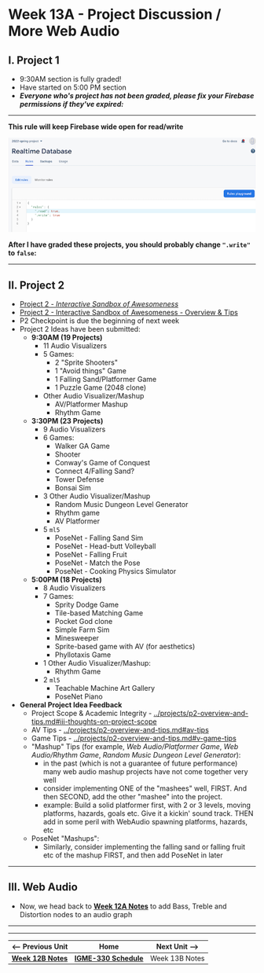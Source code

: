 # Week 13A - Project Discussion / More Web Audio

## I. Project 1
- 9:30AM section is fully graded!
- Have started on 5:00 PM section
- ***Everyone who's project has not been graded, please fix your Firebase permissions if they've expired:***

<hr>

**This rule will keep Firebase wide open for read/write**

![screenshot](_images/firebase-1.png)

**After I have graded these projects, you should probably change `".write"` to `false`:**

<hr>

## II. Project 2
- [Project 2 - *Interactive Sandbox of Awesomeness*](../projects/p2.md)
- [Project 2 - Interactive Sandbox of Awesomeness - Overview & Tips](../projects/p2-overview-and-tips.md)
- P2 Checkpoint is due the beginning of next week
- Project 2 Ideas have been submitted:
  - **9:30AM (19 Projects)**
    - 11 Audio Visualizers
    - 5 Games:
      - 2 "Sprite Shooters"
      - 1 "Avoid things" Game
      - 1 Falling Sand/Platformer Game
      - 1 Puzzle Game (2048 clone)
     - Other Audio Visualizer/Mashup
       - AV/Platformer Mashup
       - Rhythm Game
   - **3:30PM (23 Projects)**
     - 9 Audio Visualizers
     - 6 Games:
       - Walker GA Game
       - Shooter
       - Conway's Game of Conquest
       - Connect 4/Falling Sand?
       - Tower Defense
       - Bonsai Sim
     - 3 Other Audio Visualizer/Mashup
       - Random Music Dungeon Level Generator
       - Rhythm game
       - AV Platformer
     - 5 `ml5`
       - PoseNet - Falling Sand Sim
       - PoseNet - Head-butt Volleyball
       - PoseNet - Falling Fruit
       - PoseNet - Match the Pose
       - PoseNet - Cooking Physics Simulator
   - **5:00PM (18 Projects)**
     - 8 Audio Visualizers
     - 7 Games:
       - Sprity Dodge Game
       - Tile-based Matching Game
       - Pocket God clone
       - Simple Farm Sim
       - Minesweeper
       - Sprite-based game with AV (for aesthetics)
       - Phyllotaxis Game
     - 1 Other Audio Visualizer/Mashup:
       - Rhythm Game
     - 2 `ml5`
       - Teachable Machine Art Gallery
       - PoseNet Piano
 - **General Project Idea Feedback**
   - Project Scope & Academic Integrity - [../projects/p2-overview-and-tips.md#iii-thoughts-on-project-scope](../projects/p2-overview-and-tips.md#iii-thoughts-on-project-scope)
   - AV Tips - [../projects/p2-overview-and-tips.md#av-tips](../projects/p2-overview-and-tips.md#av-tips)
   - Game Tips - [../projects/p2-overview-and-tips.md#v-game-tips](../projects/p2-overview-and-tips.md#v-game-tips)
   - "Mashup" Tips (for example, *Web Audio/Platformer Game*, *Web Audio/Rhythm Game*, *Random Music Dungeon Level Generator*):
     - in the past (which is not a guarantee of future performance) many web audio mashup projects have not come together very well
     - consider implementing ONE of the "mashees" well, FIRST. And then SECOND, add the other "mashee" into the project.
     - example: Build a solid platformer first, with 2 or 3 levels, moving platforms, hazards, goals etc. Give it a kickin' sound track. THEN add in some peril with WebAudio spawning platforms, hazards, etc
   - PoseNet "Mashups":
     - Similarly, consider implementing the falling sand or falling fruit etc of the mashup FIRST, and then add PoseNet in later

<hr>

## III. Web Audio
- Now, we head back to  [**Week 12A Notes**](12A.md) to add Bass, Treble and Distortion nodes to an audio graph


<hr><hr>

| <-- Previous Unit | Home | Next Unit -->
| --- | --- | --- 
| [**Week 12B Notes**](12B.md)     |  [**IGME-330 Schedule**](../schedule.md) | Week 13B Notes
